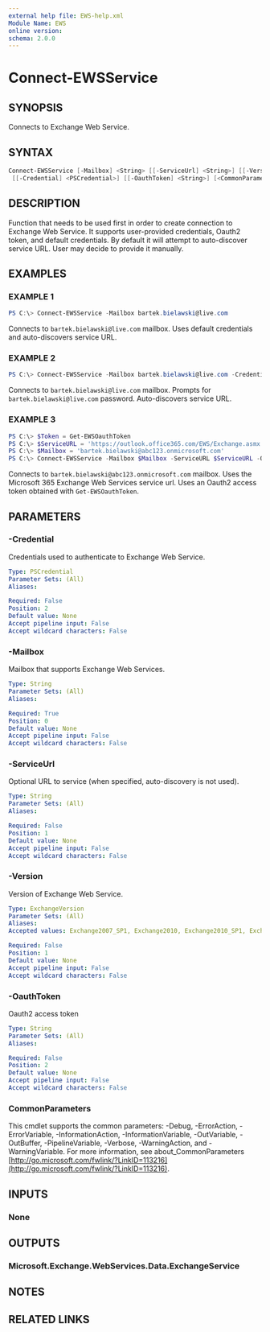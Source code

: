 ```yaml
---
external help file: EWS-help.xml
Module Name: EWS
online version:
schema: 2.0.0
---
```


# Connect-EWSService

## SYNOPSIS

Connects to Exchange Web Service.

## SYNTAX

```powershell
Connect-EWSService [-Mailbox] <String> [[-ServiceUrl] <String>] [[-Version] <ExchangeVersion>]
 [[-Credential] <PSCredential>] [[-OauthToken] <String>] [<CommonParameters>]
```

## DESCRIPTION

Function that needs to be used first in order to create connection to Exchange Web Service.
It supports user-provided credentials, Oauth2 token, and default credentials.
By default it will attempt to auto-discover service URL. User may decide to provide it manually.

## EXAMPLES

### EXAMPLE 1

```powershell
PS C:\> Connect-EWSService -Mailbox bartek.bielawski@live.com
```

Connects to `bartek.bielawski@live.com` mailbox.
Uses default credentials and auto-discovers service URL.

### EXAMPLE 2

```powershell
PS C:\> Connect-EWSService -Mailbox bartek.bielawski@live.com -Credential bartek.bielawski@live.com
```

Connects to `bartek.bielawski@live.com` mailbox.
Prompts for `bartek.bielawski@live.com` password.
Auto-discovers service URL.

### EXAMPLE 3

```powershell
PS C:\> $Token = Get-EWSOauthToken
PS C:\> $ServiceURL = 'https://outlook.office365.com/EWS/Exchange.asmx'
PS C:\> $Mailbox = 'bartek.bielawski@abc123.onmicrosoft.com'
PS C:\> Connect-EWSService -Mailbox $Mailbox -ServiceURL $ServiceURL -OauthToken $Token
```

Connects to `bartek.bielawski@abc123.onmicrosoft.com` mailbox.
Uses the Microsoft 365 Exchange Web Services service url.
Uses an Oauth2 access token obtained with `Get-EWSOauthToken`.

## PARAMETERS

### -Credential

Credentials used to authenticate to Exchange Web Service.

```yaml
Type: PSCredential
Parameter Sets: (All)
Aliases:

Required: False
Position: 2
Default value: None
Accept pipeline input: False
Accept wildcard characters: False
```

### -Mailbox

Mailbox that supports Exchange Web Services.

```yaml
Type: String
Parameter Sets: (All)
Aliases:

Required: True
Position: 0
Default value: None
Accept pipeline input: False
Accept wildcard characters: False
```

### -ServiceUrl

Optional URL to service (when specified, auto-discovery is not used).

```yaml
Type: String
Parameter Sets: (All)
Aliases:

Required: False
Position: 1
Default value: None
Accept pipeline input: False
Accept wildcard characters: False
```

### -Version

Version of Exchange Web Service.

```yaml
Type: ExchangeVersion
Parameter Sets: (All)
Aliases:
Accepted values: Exchange2007_SP1, Exchange2010, Exchange2010_SP1, Exchange2010_SP2, Exchange2013, Exchange2013_SP1

Required: False
Position: 1
Default value: None
Accept pipeline input: False
Accept wildcard characters: False
```

### -OauthToken

Oauth2 access token

```yaml
Type: String
Parameter Sets: (All)
Aliases:

Required: False
Position: 2
Default value: None
Accept pipeline input: False
Accept wildcard characters: False
```

### CommonParameters

This cmdlet supports the common parameters: -Debug, -ErrorAction, -ErrorVariable, -InformationAction, -InformationVariable, -OutVariable, -OutBuffer, -PipelineVariable, -Verbose, -WarningAction, and -WarningVariable. For more information, see about_CommonParameters [http://go.microsoft.com/fwlink/?LinkID=113216](http://go.microsoft.com/fwlink/?LinkID=113216).

## INPUTS

### None

## OUTPUTS

### Microsoft.Exchange.WebServices.Data.ExchangeService

## NOTES

## RELATED LINKS
